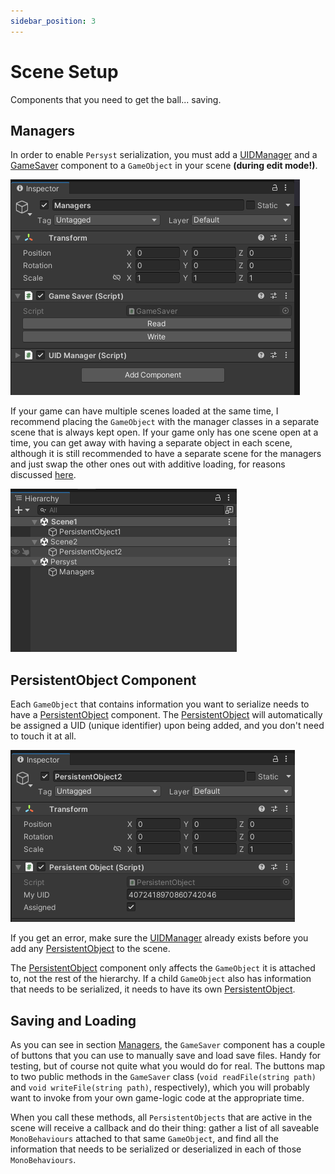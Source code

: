 ```yaml
---
sidebar_position: 3
---
```


# Scene Setup

Components that you need to get the ball... saving.

## Managers
In order to enable `Persyst` serialization, you must add a [UIDManager](/) and a [GameSaver](/) component to a `GameObject` in your scene **(during edit mode!)**. 

![GameSaver and UIDManager components added to a GameObject](./img/Manager_components.PNG)

If your game can have multiple scenes loaded at the same time, I recommend placing the `GameObject` with the manager classes in a separate scene that is always kept open. If your game only has one scene open at a time, you can get away with having a separate object in each scene, although it is still recommended to have a separate scene for the managers and just swap the other ones out with additive loading, for reasons discussed [here](serializing_references).

![Multiple scenes loaded at the same time. The Managers object is in its own scene, alone](./img/multi-scene.PNG)


## PersistentObject Component

Each `GameObject` that contains information you want to serialize needs to have a [PersistentObject](/) component. The [PersistentObject](/) will automatically be assigned a UID (unique identifier) upon being added, and you don't need to touch it at all.

![The persistentObject component added to a GameObject. It has a long number as its UID and is marked as "assigned"](./img/persistentObject.png)

If you get an error, make sure the [UIDManager](/) already exists before you add any [PersistentObject](/) to the scene.

The [PersistentObject](/) component only affects the `GameObject` it is attached to, not the rest of the hierarchy. If a child `GameObject` also has information that needs to be serialized, it needs to have its own [PersistentObject](/).

## Saving and Loading

As you can see in section [Managers](#managers), the `GameSaver` component has a couple of buttons that you can use to manually save and load save files. Handy for testing, but of course not quite what you would do for real. The buttons map to two public methods in the `GameSaver` class (`void readFile(string path)` and `void writeFile(string path)`, respectively), which you will probably want to invoke from your own game-logic code at the appropriate time.

When you call these methods, all `PersistentObjects` that are active in the scene will receive a callback and do their thing: gather a list of all saveable `MonoBehaviours` attached to that same `GameObject`, and find all the information that needs to be serialized or deserialized in each of those `MonoBehaviours`. 